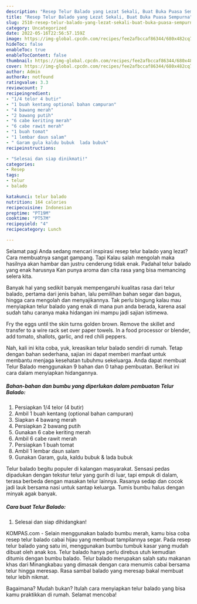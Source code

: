 ```yaml
---
description: "Resep Telur Balado yang Lezat Sekali, Buat Buka Puasa Sempurna"
title: "Resep Telur Balado yang Lezat Sekali, Buat Buka Puasa Sempurna"
slug: 2510-resep-telur-balado-yang-lezat-sekali-buat-buka-puasa-sempurna
category: Uncategorized
date: 2022-05-16T22:56:57.159Z
image: https://img-global.cpcdn.com/recipes/fee2afbccaf86344/680x482cq70/telur-balado-foto-resep-utama.jpg
hideToc: false
enableToc: true
enableTocContent: false
thumbnail: https://img-global.cpcdn.com/recipes/fee2afbccaf86344/680x482cq70/telur-balado-foto-resep-utama.jpg
cover: https://img-global.cpcdn.com/recipes/fee2afbccaf86344/680x482cq70/telur-balado-foto-resep-utama.jpg
author: Admin
authorAv: notfound
ratingvalue: 3.3
reviewcount: 7
recipeingredient:
- "1/4 telor 4 butir"
- "1 buah kentang optional bahan campuran"
- "4 bawang merah"
- "2 bawang putih"
- "6 cabe keriting merah"
- "6 cabe rawit merah"
- "1 buah tomat"
- "1 lembar daun salam"
- " Garam gula kaldu bubuk  lada bubuk"
recipeinstructions:

- "Selesai dan siap dinikmati!"
categories:
- Resep
tags:
- telur
- balado

katakunci: telur balado 
nutrition: 164 calories
recipecuisine: Indonesian
preptime: "PT19M"
cooktime: "PT57M"
recipeyield: "4"
recipecategory: Lunch

---
```



Selamat pagi Anda sedang mencari inspirasi resep telur balado yang lezat? Cara membuatnya sangat gampang. Tapi Kalau salah mengolah maka hasilnya akan hambar dan justru cenderung tidak enak. Padahal telur balado yang enak harusnya Kan punya aroma dan cita rasa yang bisa memancing selera kita.


Banyak hal yang sedikit banyak mempengaruhi kualitas rasa dari telur balado, pertama dari jenis bahan, lalu pemilihan bahan segar dan bagus, hingga cara mengolah dan menyajikannya. Tak perlu bingung kalau mau menyiapkan telur balado yang enak di mana pun anda berada, karena asal sudah tahu caranya maka hidangan ini mampu jadi sajian istimewa.

Fry the eggs until the skin turns golden brown. Remove the skillet and transfer to a wire rack set over paper towels. In a food processor or blender, add tomato, shallots, garlic, and red chili peppers.


Nah, kali ini kita coba, yuk, kreasikan telur balado sendiri di rumah. Tetap dengan bahan sederhana, sajian ini dapat memberi manfaat untuk membantu menjaga kesehatan tubuhmu sekeluarga. Anda dapat membuat Telur Balado menggunakan 9 bahan dan 0 tahap pembuatan. Berikut ini cara dalam menyiapkan hidangannya.

<!--inarticleads1-->

##### Bahan-bahan dan bumbu yang diperlukan dalam pembuatan Telur Balado:

1. Persiapkan 1/4 telor (4 butir)
1. Ambil 1 buah kentang (optional bahan campuran)
1. Siapkan 4 bawang merah
1. Persiapkan 2 bawang putih
1. Gunakan 6 cabe keriting merah
1. Ambil 6 cabe rawit merah
1. Persiapkan 1 buah tomat
1. Ambil 1 lembar daun salam
1. Gunakan  Garam, gula, kaldu bubuk &amp; lada bubuk


Telur balado begitu populer di kalangan masyarakat. Sensasi pedas dipadukan dengan tekstur telur yang gurih di luar, tapi empuk di dalam, terasa berbeda dengan masakan telur lainnya. Rasanya sedap dan cocok jadi lauk bersama nasi untuk santap keluarga. Tumis bumbu halus dengan minyak agak banyak. 

<!--inarticleads2-->

##### Cara buat Telur Balado:


1. Selesai dan siap dihidangkan!

KOMPAS.com - Selain menggunakan balado bumbu merah, kamu bisa coba resep telur balado cabai hijau yang membuat tampilannya segar. Pada resep telur balado yang satu ini, menggunakan bumbu tumbuk kasar yang mudah dibuat oleh anak kos. Telur balado hanya perlu direbus utuh kemudian ditumis dengan bumbu balado. Telur balado merupakan salah satu makanan khas dari Minangkabau yang dimasak dengan cara menumis cabai bersama telur hingga meresap. Rasa sambal balado yang meresap bakal membuat telur lebih nikmat. 

Bagaimana? Mudah bukan? Itulah cara menyiapkan telur balado yang bisa kamu praktikkan di rumah. Selamat mencoba!
